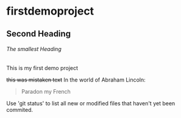 # firstdemoproject

## Second Heading

###### The smallest Heading
This is my first demo project

~~this was mistaken text~~
In the world of Abraham Lincoln:
> Paradon my French

Use 'git status' to list all new or modified files that haven't yet been commited.
